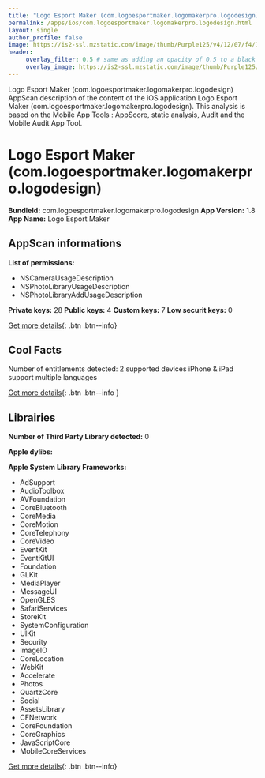 ```yaml
---
title: "Logo Esport Maker (com.logoesportmaker.logomakerpro.logodesign)"
permalink: /apps/ios/com.logoesportmaker.logomakerpro.logodesign.html
layout: single
author_profile: false
image: https://is2-ssl.mzstatic.com/image/thumb/Purple125/v4/12/07/f4/1207f449-769b-606e-9c68-58f5ac663a70/AppIcon-0-0-1x_U007emarketing-0-0-0-10-0-0-sRGB-0-0-0-GLES2_U002c0-512MB-85-220-0-0.png/512x512bb.jpg
header: 
     overlay_filter: 0.5 # same as adding an opacity of 0.5 to a black background
     overlay_image: https://is2-ssl.mzstatic.com/image/thumb/Purple125/v4/12/07/f4/1207f449-769b-606e-9c68-58f5ac663a70/AppIcon-0-0-1x_U007emarketing-0-0-0-10-0-0-sRGB-0-0-0-GLES2_U002c0-512MB-85-220-0-0.png/512x512bb.jpg
---
```

Logo Esport Maker (com.logoesportmaker.logomakerpro.logodesign) AppScan description of the content of the iOS application Logo Esport Maker (com.logoesportmaker.logomakerpro.logodesign). This analysis is based on the Mobile App Tools : AppScore, static analysis, Audit and the Mobile Audit App Tool.

# Logo Esport Maker (com.logoesportmaker.logomakerpro.logodesign)

**BundleId:** com.logoesportmaker.logomakerpro.logodesign
**App Version:** 1.8
**App Name:** Logo Esport Maker


## AppScan informations 

**List of permissions:** 
- NSCameraUsageDescription
- NSPhotoLibraryUsageDescription
- NSPhotoLibraryAddUsageDescription
  
  
**Private keys:** 28
**Public keys:** 4
**Custom keys:** 7
**Low securit keys:** 0
  
[Get more details](/pricing.html){: .btn .btn--info}

## Cool Facts

Number of entitlements detected: 2
supported devices iPhone & iPad
support multiple languages
  
[Get more details](/pricing.html){: .btn .btn--info }

## Librairies 
**Number of Third Party Library detected:** 0


**Apple dylibs:**


**Apple System Library Frameworks:**
- AdSupport
- AudioToolbox
- AVFoundation
- CoreBluetooth
- CoreMedia
- CoreMotion
- CoreTelephony
- CoreVideo
- EventKit
- EventKitUI
- Foundation
- GLKit
- MediaPlayer
- MessageUI
- OpenGLES
- SafariServices
- StoreKit
- SystemConfiguration
- UIKit
- Security
- ImageIO
- CoreLocation
- WebKit
- Accelerate
- Photos
- QuartzCore
- Social
- AssetsLibrary
- CFNetwork
- CoreFoundation
- CoreGraphics
- JavaScriptCore
- MobileCoreServices


  
[Get more details](/pricing.html){: .btn .btn--info}

